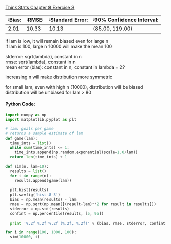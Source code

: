 [Think Stats Chapter 8 Exercise 3](http://greenteapress.com/thinkstats2/html/thinkstats2009.html#toc77)


|:Bias:|:RMSE:|:Standard Error:|:90% Confidence Interval:|
|---|---|---|---|
|2.01|10.33|10.13|(85.00, 119.00)|


if lam is low, it will remain biased even for large n                         
if lam is 100, large n 10000 will make the mean 100                           

stderror: sqrt(lambda), constant in n                                         
rmse: sqrt(lambda), constant in n                                             
mean error (bias): constant in n, constant in lambda = 2?                     

increasing n will make distribution more symmetric                            

for small lam, even with high n (10000), distribution will be biased          
distribution will be unbiased for lam > 80    

#### Python Code:
```python
import numpy as np
import matplotlib.pyplot as plt

# lam: goals per game                                       
# returns a sample estimate of lam
def game(lam):
  time_ints = list()
  while sum(time_ints) <= 1:
    time_ints.append(np.random.exponential(scale=1.0/lam))
  return len(time_ints) + 1

def sim(n, lam=10):
  results = list()
  for i in range(n):
    results.append(game(lam))
  
  plt.hist(results)
  plt.savfig('hist-8-3')
  bias = np.mean(results) - lam
  rmse = np.sqrt(np.mean([(result-lam)**2 for result in results]))
  stderror = np.std(results)
  confint = np.percentile(results, [5, 95])
  
  print '%.2f %.2f %.2f (%.2f, %.2f)' % (bias, rmse, stderror, confint[0], confint[1])

for i in range(100, 1000, 100):
  sim(10000, i)
```
